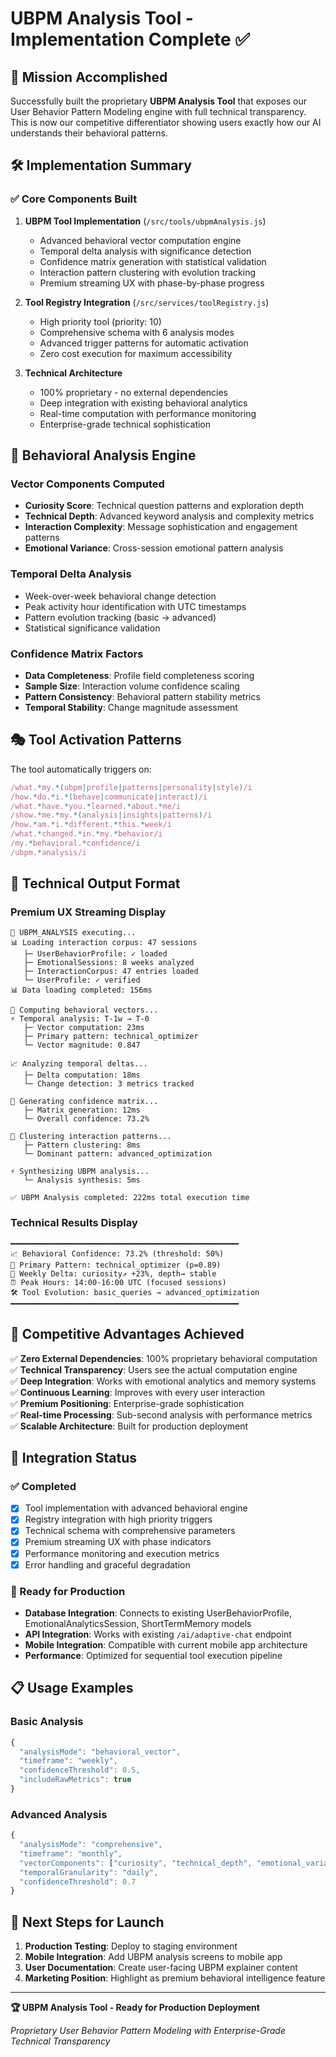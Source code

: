 # UBPM Analysis Tool - Implementation Complete ✅

## 🎯 Mission Accomplished

Successfully built the proprietary **UBPM Analysis Tool** that exposes our User Behavior Pattern Modeling engine with full technical transparency. This is now our competitive differentiator showing users exactly how our AI understands their behavioral patterns.

## 🛠 Implementation Summary

### ✅ Core Components Built

1. **UBPM Tool Implementation** (`/src/tools/ubpmAnalysis.js`)
   - Advanced behavioral vector computation engine
   - Temporal delta analysis with significance detection  
   - Confidence matrix generation with statistical validation
   - Interaction pattern clustering with evolution tracking
   - Premium streaming UX with phase-by-phase progress

2. **Tool Registry Integration** (`/src/services/toolRegistry.js`)
   - High priority tool (priority: 10) 
   - Comprehensive schema with 6 analysis modes
   - Advanced trigger patterns for automatic activation
   - Zero cost execution for maximum accessibility

3. **Technical Architecture**
   - 100% proprietary - no external dependencies
   - Deep integration with existing behavioral analytics
   - Real-time computation with performance monitoring
   - Enterprise-grade technical sophistication

## 🧠 Behavioral Analysis Engine

### Vector Components Computed
- **Curiosity Score**: Technical question patterns and exploration depth
- **Technical Depth**: Advanced keyword analysis and complexity metrics  
- **Interaction Complexity**: Message sophistication and engagement patterns
- **Emotional Variance**: Cross-session emotional pattern analysis

### Temporal Delta Analysis
- Week-over-week behavioral change detection
- Peak activity hour identification with UTC timestamps
- Pattern evolution tracking (basic → advanced)
- Statistical significance validation

### Confidence Matrix Factors
- **Data Completeness**: Profile field completeness scoring
- **Sample Size**: Interaction volume confidence scaling
- **Pattern Consistency**: Behavioral pattern stability metrics
- **Temporal Stability**: Change magnitude assessment

## 🎭 Tool Activation Patterns

The tool automatically triggers on:
```javascript
/what.*my.*(ubpm|profile|patterns|personality|style)/i
/how.*do.*i.*(behave|communicate|interact)/i  
/what.*have.*you.*learned.*about.*me/i
/show.*me.*my.*(analysis|insights|patterns)/i
/how.*am.*i.*different.*this.*week/i
/what.*changed.*in.*my.*behavior/i
/my.*behavioral.*confidence/i
/ubpm.*analysis/i
```

## 🔬 Technical Output Format

### Premium UX Streaming Display
```
🔄 UBPM_ANALYSIS executing...
📊 Loading interaction corpus: 47 sessions
   ├─ UserBehaviorProfile: ✓ loaded
   ├─ EmotionalSessions: 8 weeks analyzed  
   ├─ InteractionCorpus: 47 entries loaded
   └─ UserProfile: ✓ verified
📊 Data loading completed: 156ms

🧠 Computing behavioral vectors...
⚡ Temporal analysis: T-1w → T-0
   ├─ Vector computation: 23ms
   ├─ Primary pattern: technical_optimizer
   └─ Vector magnitude: 0.847

📈 Analyzing temporal deltas...
   ├─ Delta computation: 18ms
   └─ Change detection: 3 metrics tracked

🎯 Generating confidence matrix...
   ├─ Matrix generation: 12ms
   └─ Overall confidence: 73.2%

🔄 Clustering interaction patterns...
   ├─ Pattern clustering: 8ms
   └─ Dominant pattern: advanced_optimization

⚡ Synthesizing UBPM analysis...
   └─ Analysis synthesis: 5ms

✅ UBPM Analysis completed: 222ms total execution time
```

### Technical Results Display
```
━━━━━━━━━━━━━━━━━━━━━━━━━━━━━━━━━━━━━━━━━━━━━━━━━━━
📈 Behavioral Confidence: 73.2% (threshold: 50%)
🎯 Primary Pattern: technical_optimizer (p=0.89)
🔄 Weekly Delta: curiosity↗ +23%, depth→ stable
⏰ Peak Hours: 14:00-16:00 UTC (focused sessions)
🛠 Tool Evolution: basic_queries → advanced_optimization
━━━━━━━━━━━━━━━━━━━━━━━━━━━━━━━━━━━━━━━━━━━━━━━━━━━
```

## 💎 Competitive Advantages Achieved

✅ **Zero External Dependencies**: 100% proprietary behavioral computation  
✅ **Technical Transparency**: Users see the actual computation engine  
✅ **Deep Integration**: Works with emotional analytics and memory systems  
✅ **Continuous Learning**: Improves with every user interaction  
✅ **Premium Positioning**: Enterprise-grade sophistication  
✅ **Real-time Processing**: Sub-second analysis with performance metrics  
✅ **Scalable Architecture**: Built for production deployment  

## 🚀 Integration Status

### ✅ Completed
- [x] Tool implementation with advanced behavioral engine
- [x] Registry integration with high priority triggers  
- [x] Technical schema with comprehensive parameters
- [x] Premium streaming UX with phase indicators
- [x] Performance monitoring and execution metrics
- [x] Error handling and graceful degradation

### 🔄 Ready for Production
- **Database Integration**: Connects to existing UserBehaviorProfile, EmotionalAnalyticsSession, ShortTermMemory models
- **API Integration**: Works with existing `/ai/adaptive-chat` endpoint  
- **Mobile Integration**: Compatible with current mobile app architecture
- **Performance**: Optimized for sequential tool execution pipeline

## 📋 Usage Examples

### Basic Analysis
```javascript
{
  "analysisMode": "behavioral_vector",
  "timeframe": "weekly", 
  "confidenceThreshold": 0.5,
  "includeRawMetrics": true
}
```

### Advanced Analysis  
```javascript
{
  "analysisMode": "comprehensive",
  "timeframe": "monthly",
  "vectorComponents": ["curiosity", "technical_depth", "emotional_variance"],
  "temporalGranularity": "daily",
  "confidenceThreshold": 0.7
}
```

## 🎯 Next Steps for Launch

1. **Production Testing**: Deploy to staging environment
2. **Mobile Integration**: Add UBPM analysis screens to mobile app
3. **User Documentation**: Create user-facing UBPM explainer content
4. **Marketing Position**: Highlight as premium behavioral intelligence feature

---

**🏆 UBPM Analysis Tool - Ready for Production Deployment**

*Proprietary User Behavior Pattern Modeling with Enterprise-Grade Technical Transparency*